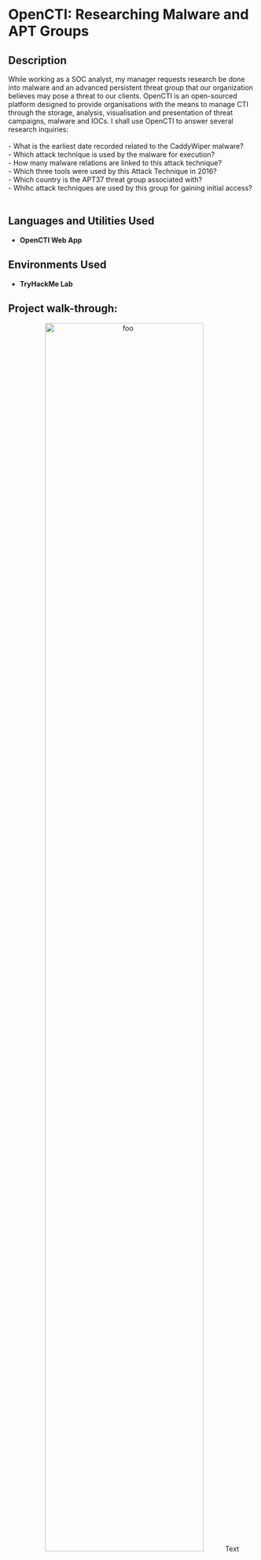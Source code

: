 <h1>OpenCTI: Researching Malware and APT Groups</h1>

<h2>Description</h2>
While working as a SOC analyst, my manager requests research be done into malware and an advanced persistent threat group that our organization believes may pose a threat to our clients. OpenCTI is an open-sourced platform designed to provide organisations with the means to manage CTI through the storage, analysis, visualisation and presentation of threat campaigns, malware and IOCs. I shall use OpenCTI to answer several research inquiries:<br/><br/>
- What is the earliest date recorded related to the CaddyWiper malware?<br/>
- Which attack technique is used by the malware for execution?<br/>
- How many malware relations are linked to this attack technique?<br/>
- Which three tools were used by this Attack Technique in 2016?<br/>
- Which country is the APT37 threat group associated with?<br/>
- Whihc attack techniques are used by this group for gaining initial access?<br/>

<br />

<h2>Languages and Utilities Used</h2>

- <b>OpenCTI Web App</b> 

<h2>Environments Used </h2>

- <b>TryHackMe Lab</b> 

<h2>Project walk-through:</h2>

<p align="center">


<img src="https://i.imgur.com/Ul1sxzR.png" height="80%" width="80%" alt="foo"/>
Text
<br />
<br />


</p>
